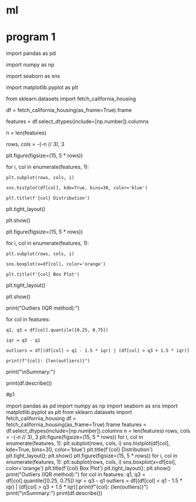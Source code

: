 # ml

# program 1

import pandas as pd

import numpy as np

import seaborn as sns

import matplotlib.pyplot as plt

from sklearn.datasets import fetch_california_housing

df = fetch_california_housing(as_frame=True).frame

features = df.select_dtypes(include=[np.number]).columns

n = len(features)

rows, cols = -(-n // 3), 3

plt.figure(figsize=(15, 5 * rows))

for i, col in enumerate(features, 1):
    
    plt.subplot(rows, cols, i)
    
    sns.histplot(df[col], kde=True, bins=30, color='blue')
    
    plt.title(f'{col} Distribution')

plt.tight_layout()

plt.show()

plt.figure(figsize=(15, 5 * rows))

for i, col in enumerate(features, 1):
    
    plt.subplot(rows, cols, i)
    
    sns.boxplot(x=df[col], color='orange')
    
    plt.title(f'{col} Box Plot')

plt.tight_layout()

plt.show()

print("Outliers (IQR method):")

for col in features:
    
    q1, q3 = df[col].quantile([0.25, 0.75])
    
    iqr = q3 - q1
    
    outliers = df[(df[col] < q1 - 1.5 * iqr) | (df[col] > q3 + 1.5 * iqr)]
    
    print(f"{col}: {len(outliers)}")

print("\nSummary:")

print(df.describe())







#p1


import pandas as pd
import numpy as np
import seaborn as sns
import matplotlib.pyplot as plt
from sklearn.datasets import fetch_california_housing
df = fetch_california_housing(as_frame=True).frame
features = df.select_dtypes(include=[np.number]).columns
n = len(features)
rows, cols = -(-n // 3), 3
plt.figure(figsize=(15, 5 * rows))
for i, col in enumerate(features, 1):
    plt.subplot(rows, cols, i)
    sns.histplot(df[col], kde=True, bins=30, color='blue')
    plt.title(f'{col} Distribution')
plt.tight_layout(); plt.show()
plt.figure(figsize=(15, 5 * rows))
for i, col in enumerate(features, 1):
    plt.subplot(rows, cols, i)
    sns.boxplot(x=df[col], color='orange')
    plt.title(f'{col} Box Plot')
plt.tight_layout(); plt.show()
print("Outliers (IQR method):")
for col in features:
    q1, q3 = df[col].quantile([0.25, 0.75])
    iqr = q3 - q1
    outliers = df[(df[col] < q1 - 1.5 * iqr) | (df[col] > q3 + 1.5 * iqr)]
    print(f"{col}: {len(outliers)}")
print("\nSummary:")
print(df.describe())

